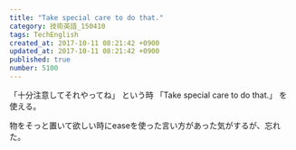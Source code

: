 ```yaml
---
title: "Take special care to do that."
category: 技術英語_150410
tags: TechEnglish
created_at: 2017-10-11 08:21:42 +0900
updated_at: 2017-10-11 08:21:42 +0900
published: true
number: 5100
---
```


「十分注意してそれやってね」
という時
「Take special care to do that.」
を使える。

物をそっと置いて欲しい時にeaseを使った言い方があった気がするが、忘れた。


